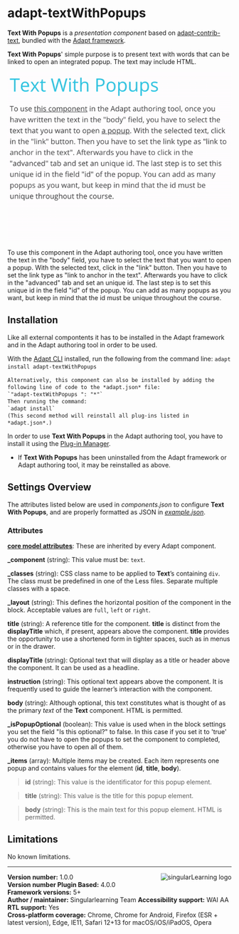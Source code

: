 # adapt-textWithPopups  

**Text With Popups** is a *presentation component* based on [adapt-contrib-text](https://github.com/adaptlearning/adapt-contrib-text), bundled with the [Adapt framework](https://github.com/adaptlearning/adapt_framework).  

**Text With Popups**' simple purpose is to present text with words that can be linked to open an integrated popup. The text may include HTML.

<img src="https://raw.githubusercontent.com/Singular-Learning/documentation/master/adapt_learning/plugins/images/adapt-textWithPopups.gif" alt="Text With Popup in action">

To use this component in the Adapt authoring tool, once you have written the text in the "body" field, you have to select the text that you want to open a popup. With the selected text, click in the "link" button. Then you have to set the link type as "link to anchor in the text". Afterwards you have to click in the "advanced" tab and set an unique id. The last step is to set this unique id in the field "id" of the popup.
You can add as many popups as you want, but keep in mind that the id must be unique throughout the course.

## Installation

Like all external compontents it has to be installed in the Adapt framework and in the Adapt authoring tool in order to be used.

With the [Adapt CLI](https://github.com/adaptlearning/adapt-cli) installed, run the following from the command line: 
`adapt install adapt-textWithPopups `

    Alternatively, this component can also be installed by adding the following line of code to the *adapt.json* file:  
    `"adapt-textWithPopups ": "*"`  
    Then running the command:  
    `adapt install`  
    (This second method will reinstall all plug-ins listed in *adapt.json*.)

In order to use **Text With Popups** in the Adapt authoring tool, you have to install it using the [Plug-in Manager](https://github.com/adaptlearning/adapt_authoring/wiki/Plugin-Management).

* If **Text With Popups** has been uninstalled from the Adapt framework or Adapt authoring tool, it may be reinstalled as above.

## Settings Overview

The attributes listed below are used in *components.json* to configure **Text With Popups**, and are properly formatted as JSON in [*example.json*](https://gitlab.com/singular-adapt/adapt-textWithPopups/blob/master/example.json).

### Attributes

[**core model attributes**](https://github.com/adaptlearning/adapt_framework/wiki/Core-model-attributes): These are inherited by every Adapt component.

**\_component** (string): This value must be: `text`.

**\_classes** (string): CSS class name to be applied to **Text**’s containing `div`. The class must be predefined in one of the Less files. Separate multiple classes with a space.

**\_layout** (string): This defines the horizontal position of the component in the block. Acceptable values are `full`, `left` or `right`.  

**title** (string): A reference title for the component. **title** is distinct from the **displayTitle** which, if present, appears above the component. **title** provides the opportunity to use a shortened form in tighter spaces, such as in menus or in the drawer.  

**displayTitle** (string): Optional text that will display as a title or header above the component. It can be used as a headline.   

**instruction** (string): This optional text appears above the component. It is frequently used to
guide the learner’s interaction with the component.

**body** (string): Although optional, this text constitutes what is thought of as the primary *text* of the **Text** component. HTML is permitted.  

**_isPopupOptional** (boolean): This value is used when in the block settings you set the field "Is this optional?" to false. In this case if you set it to 'true' you do not have to open the popups to set the component to completed, otherwise you have to open all of them.

**_items** (array): Multiple items may be created. Each item represents one popup and contains values for the element (**id**, **title**, **body**).

>**id** (string): This value is the identificator for this popup element.

>**title** (string): This value is the title for this popup element.

>**body** (string): This is the main text for this popup element.  HTML is permitted.

## Limitations

No known limitations.

----------------------------
**Version number:**  1.0.0  <a href="https://singularlearning.com/" target="_blank"><img src="https://singularlearning.com/logo/singularLearning.png" alt="singularLearning logo" align="right"></a>  
**Version number Plugin Based:** 4.0.0  
**Framework versions:** 5+  
**Author / maintainer:** Singularlearning Team
**Accessibility support:** WAI AA  
**RTL support:** Yes  
**Cross-platform coverage:** Chrome, Chrome for Android, Firefox (ESR + latest version), Edge, IE11, Safari 12+13 for macOS/iOS/iPadOS, Opera  
